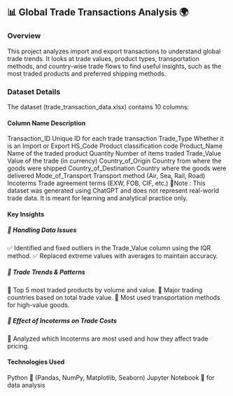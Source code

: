 ## 📊 Global Trade Transactions Analysis 🌍

### Overview
This project analyzes import and export transactions to understand global trade trends. It looks at trade values, product types, transportation methods, and country-wise trade flows to find useful insights, such as the most traded products and preferred shipping methods.

### Dataset Details
The dataset (trade_transaction_data.xlsx) contains 10 columns:

#### Column Name	Description
Transaction_ID	Unique ID for each trade transaction
Trade_Type	Whether it is an Import or Export
HS_Code	Product classification code
Product_Name	Name of the traded product
Quantity	Number of items traded
Trade_Value	Value of the trade (in currency)
Country_of_Origin	Country from where the goods were shipped
Country_of_Destination	Country where the goods were delivered
Mode_of_Transport	Transport method (Air, Sea, Rail, Road)
Incoterms	Trade agreement terms (EXW, FOB, CIF, etc.)
🔹Note : This dataset was generated using ChatGPT and does not represent real-world trade data. It is meant for learning and analytical practice only.

#### Key Insights
##### 🔹 Handling Data Issues
✅ Identified and fixed outliers in the Trade_Value column using the IQR method.
✅ Replaced extreme values with averages to maintain accuracy.

##### 🔹 Trade Trends & Patterns
📌 Top 5 most traded products by volume and value.
📌 Major trading countries based on total trade value.
📌 Most used transportation methods for high-value goods.

##### 🔹 Effect of Incoterms on Trade Costs
📌 Analyzed which Incoterms are most used and how they affect trade pricing.

#### Technologies Used
Python 🐍 (Pandas, NumPy, Matplotlib, Seaborn)
Jupyter Notebook 📓 for data analysis
